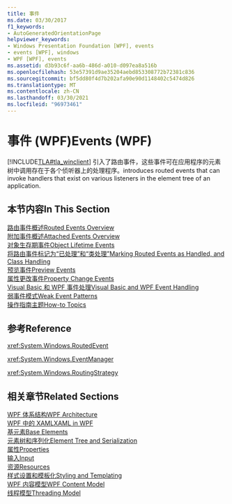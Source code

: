 ```yaml
---
title: 事件
ms.date: 03/30/2017
f1_keywords:
- AutoGeneratedOrientationPage
helpviewer_keywords:
- Windows Presentation Foundation [WPF], events
- events [WPF], windows
- WPF [WPF], events
ms.assetid: d3b93c6f-aa6b-486d-a010-d097ea8a516b
ms.openlocfilehash: 53e57391d9ae35204aebd853308772b72381c836
ms.sourcegitcommit: bf5dd80f4d7b202afa90e90d1148402c5474d826
ms.translationtype: MT
ms.contentlocale: zh-CN
ms.lasthandoff: 03/30/2021
ms.locfileid: "96973461"
---
```

# <a name="events-wpf"></a><span data-ttu-id="b47bc-102">事件 (WPF)</span><span class="sxs-lookup"><span data-stu-id="b47bc-102">Events (WPF)</span></span>
[!INCLUDE[TLA#tla_winclient](../../../includes/tlasharptla-winclient-md.md)] <span data-ttu-id="b47bc-103">引入了路由事件，这些事件可在应用程序的元素树中调用存在于各个侦听器上的处理程序。</span><span class="sxs-lookup"><span data-stu-id="b47bc-103">introduces routed events that can invoke handlers that exist on various listeners in the element tree of an application.</span></span>  
  
## <a name="in-this-section"></a><span data-ttu-id="b47bc-104">本节内容</span><span class="sxs-lookup"><span data-stu-id="b47bc-104">In This Section</span></span>  
 [<span data-ttu-id="b47bc-105">路由事件概述</span><span class="sxs-lookup"><span data-stu-id="b47bc-105">Routed Events Overview</span></span>](routed-events-overview.md)  
 [<span data-ttu-id="b47bc-106">附加事件概述</span><span class="sxs-lookup"><span data-stu-id="b47bc-106">Attached Events Overview</span></span>](attached-events-overview.md)  
 [<span data-ttu-id="b47bc-107">对象生存期事件</span><span class="sxs-lookup"><span data-stu-id="b47bc-107">Object Lifetime Events</span></span>](object-lifetime-events.md)  
 [<span data-ttu-id="b47bc-108">将路由事件标记为“已处理”和“类处理”</span><span class="sxs-lookup"><span data-stu-id="b47bc-108">Marking Routed Events as Handled, and Class Handling</span></span>](marking-routed-events-as-handled-and-class-handling.md)  
 [<span data-ttu-id="b47bc-109">预览事件</span><span class="sxs-lookup"><span data-stu-id="b47bc-109">Preview Events</span></span>](preview-events.md)  
 [<span data-ttu-id="b47bc-110">属性更改事件</span><span class="sxs-lookup"><span data-stu-id="b47bc-110">Property Change Events</span></span>](property-change-events.md)  
 [<span data-ttu-id="b47bc-111">Visual Basic 和 WPF 事件处理</span><span class="sxs-lookup"><span data-stu-id="b47bc-111">Visual Basic and WPF Event Handling</span></span>](visual-basic-and-wpf-event-handling.md)  
 [<span data-ttu-id="b47bc-112">弱事件模式</span><span class="sxs-lookup"><span data-stu-id="b47bc-112">Weak Event Patterns</span></span>](weak-event-patterns.md)  
 [<span data-ttu-id="b47bc-113">操作指南主题</span><span class="sxs-lookup"><span data-stu-id="b47bc-113">How-to Topics</span></span>](events-how-to-topics.md)  
  
## <a name="reference"></a><span data-ttu-id="b47bc-114">参考</span><span class="sxs-lookup"><span data-stu-id="b47bc-114">Reference</span></span>  
 <xref:System.Windows.RoutedEvent>  
  
 <xref:System.Windows.EventManager>  
  
 <xref:System.Windows.RoutingStrategy>  
  
## <a name="related-sections"></a><span data-ttu-id="b47bc-115">相关章节</span><span class="sxs-lookup"><span data-stu-id="b47bc-115">Related Sections</span></span>  
 [<span data-ttu-id="b47bc-116">WPF 体系结构</span><span class="sxs-lookup"><span data-stu-id="b47bc-116">WPF Architecture</span></span>](wpf-architecture.md)  
  [<span data-ttu-id="b47bc-117">WPF 中的 XAML</span><span class="sxs-lookup"><span data-stu-id="b47bc-117">XAML in WPF</span></span>](xaml-in-wpf.md)  
  [<span data-ttu-id="b47bc-118">基元素</span><span class="sxs-lookup"><span data-stu-id="b47bc-118">Base Elements</span></span>](base-elements.md)  
  [<span data-ttu-id="b47bc-119">元素树和序列化</span><span class="sxs-lookup"><span data-stu-id="b47bc-119">Element Tree and Serialization</span></span>](element-tree-and-serialization.md)  
  [<span data-ttu-id="b47bc-120">属性</span><span class="sxs-lookup"><span data-stu-id="b47bc-120">Properties</span></span>](properties-wpf.md)  
  [<span data-ttu-id="b47bc-121">输入</span><span class="sxs-lookup"><span data-stu-id="b47bc-121">Input</span></span>](input-wpf.md)  
  [<span data-ttu-id="b47bc-122">资源</span><span class="sxs-lookup"><span data-stu-id="b47bc-122">Resources</span></span>](resources-wpf.md)  
  [<span data-ttu-id="b47bc-123">样式设置和模板化</span><span class="sxs-lookup"><span data-stu-id="b47bc-123">Styling and Templating</span></span>](/dotnet/desktop-wpf/fundamentals/styles-templates-overview)  
  [<span data-ttu-id="b47bc-124">WPF 内容模型</span><span class="sxs-lookup"><span data-stu-id="b47bc-124">WPF Content Model</span></span>](../controls/wpf-content-model.md)  
  [<span data-ttu-id="b47bc-125">线程模型</span><span class="sxs-lookup"><span data-stu-id="b47bc-125">Threading Model</span></span>](threading-model.md)
